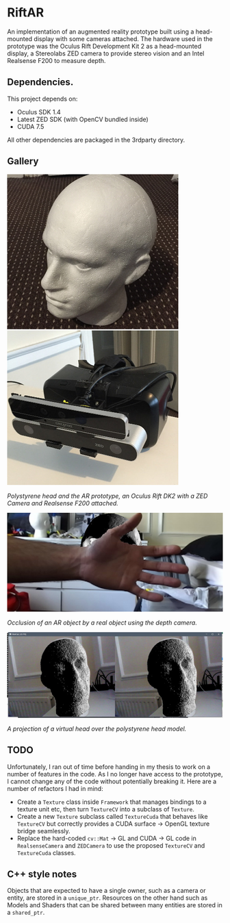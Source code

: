 # RiftAR

An implementation of an augmented reality prototype built using a head-mounted display with some cameras attached. The hardware used in the prototype was the Oculus Rift Development Kit 2 as a head-mounted display, a Stereolabs ZED camera to provide stereo vision and an Intel Realsense F200 to measure depth.

## Dependencies.

This project depends on:
* Oculus SDK 1.4
* Latest ZED SDK (with OpenCV bundled inside)
* CUDA 7.5

All other dependencies are packaged in the 3rdparty directory.

## Gallery
![polystyrene head](images/poly-head.jpg)
![rift-ar-prototype](images/riftar-prototype.jpg)

_Polystyrene head and the AR prototype, an Oculus Rift DK2 with a ZED Camera and Realsense F200 attached._

![occlusion](images/occlusion.jpg)

_Occlusion of an AR object by a real object using the depth camera._

![head-overlay](images/head-overlay.jpg)

_A projection of a virtual head over the polystyrene head model._

## TODO
Unfortunately, I ran out of time before handing in my thesis to work on a number of features in the code. As I no longer have access to the prototype, I cannot change any of the code without potentially breaking it. Here are a number of refactors I had in mind:

* Create a `Texture` class inside `Framework` that manages bindings to a texture unit etc, then turn `TextureCV` into a subclass of `Texture`.
* Create a new `Texture` subclass called `TextureCuda` that behaves like `TextureCV` but correctly provides a CUDA surface -> OpenGL texture bridge seamlessly.
* Replace the hard-coded `cv::Mat` -> GL and CUDA -> GL code in `RealsenseCamera` and `ZEDCamera` to use the proposed `TextureCV` and `TextureCuda` classes.


## C++ style notes
Objects that are expected to have a single owner, such as a camera or entity, are stored in a `unique_ptr`. Resources on the other hand such as Models and Shaders that can be shared between many entities are stored in a `shared_ptr`.
